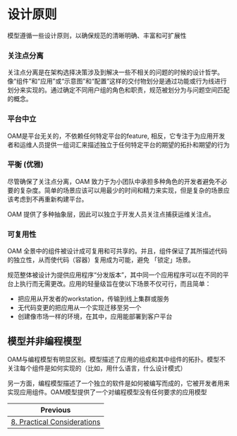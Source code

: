 # 设计原则
模型遵循一些设计原则，以确保规范的清晰明确、丰富和可扩展性


### 关注点分离
关注点分离是在架构选择决策涉及到解决一些不相关的问题的时候的设计哲学。像“组件”和“应用”或“示意图”和“配置”这样的交付物划分是通过功能或行为线进行划分来实现的。通过确定不同用户组的角色和职责，规范被划分为与问题空间匹配的概念。

### 平台中立
OAM是平台无关的，不依赖任何特定平台的feature, 相反，它专注于为应用开发者和运维人员提供一组词汇来描述独立于任何特定平台的期望的拓扑和期望的行为

### 平衡 (优雅)
尽管确保了关注点分离，OAM 致力于为小团队中承担多种角色的开发者避免不必要的复杂度。简单的场景应该可以用最少的时间和精力来实现，但是复杂的场景应该考虑到不再重新构建平台。

OAM 提供了多种抽象层，因此可以独立于开发人员关注点捕获运维关注点。

### 可复用性

OAM 全景中的组件被设计成可复用和可共享的。并且，组件保证了其所描述代码的独立性，从而使代码（容器）复用成为可能，避免 「锁定」场景。

规范整体被设计为提供应用程序“分发版本”，其中同一个应用程序可以在不同的平台上执行而无需更改。应用的轻量级旨在使以下场景不仅可行，而且简单：

- 把应用从开发者的workstation，传输到线上集群或服务
- 无代码变更的把应用从一个实现迁移至另一个
- 创建像市场一样的环境，在其中，应用能部署到客户平台

## 模型并非编程模型
OAM与编程模型有明显区别。模型描述了应用的组成和其中组件的拓扑。模型不关注每个组件是如何实现的（比如，用什么语言，什么设计模式）

另一方面，编程模型描述了一个独立的软件是如何被编写而成的，它被开发者用来实现应用组件。OAM模型提供了一个对编程模型没有任何要求的应用模型


| Previous      | 
| ------------- |
| [8. Practical Considerations](8.practical_considerations.md) | 
